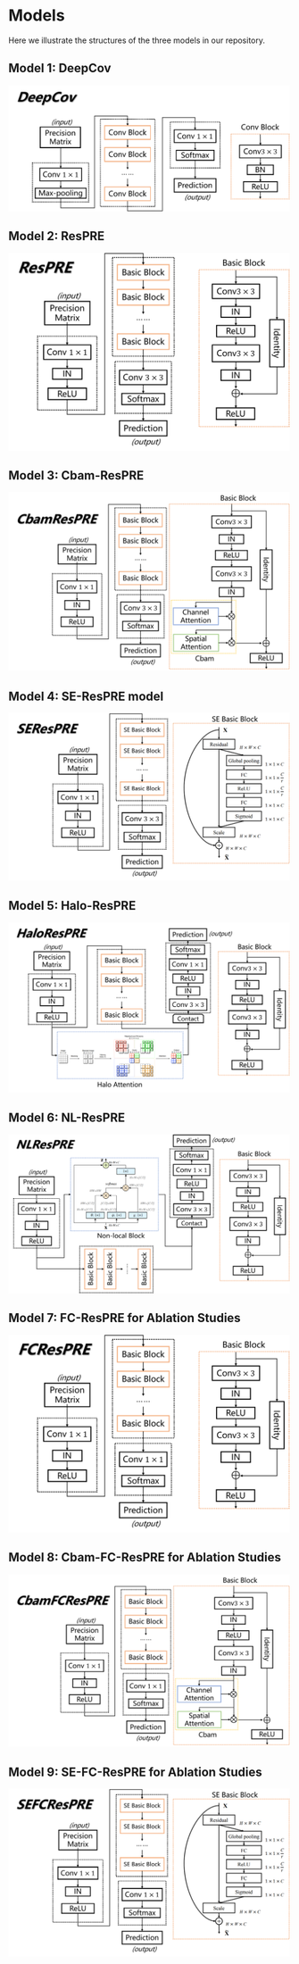 # Models
Here we illustrate the structures of the three models in our repository.

## Model 1: DeepCov

![](../imgs/deepcov.png)

## Model 2: ResPRE

![](../imgs/respre.png)

## Model 3: Cbam-ResPRE

![](../imgs/cbamrespre.png)

## Model 4: SE-ResPRE model

![](../imgs/serespre.png)

## Model 5: Halo-ResPRE

![](../imgs/halorespre.png)

## Model 6: NL-ResPRE

![](../imgs/nlrespre.png)

## Model 7: FC-ResPRE for Ablation Studies

![](../imgs/fcrespre.png)

## Model 8: Cbam-FC-ResPRE for Ablation Studies

![](../imgs/cbamfcrespre.png)

## Model 9: SE-FC-ResPRE for Ablation Studies

![](../imgs/sefcrespre.png)